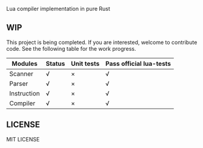 Lua compiler implementation in pure Rust

## WIP

This project is being completed. If you are interested, welcome to contribute code. See the following table for the work progress.

| Modules      | Status            | Unit tests   | Pass official lua-tests |
| --           | --                | --           | --                      |
|  Scanner     | √                 | ×            |    √                    |
|  Parser      | √                 | ×            |    √                    |
|  Instruction | √                 | ×            |    √                    |
|  Compiler    | √                 | ×            |    √                    |

## LICENSE
MIT LICENSE
